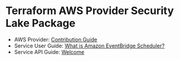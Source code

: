 # Terraform AWS Provider Security Lake Package

* AWS Provider: [Contribution Guide](https://hashicorp.github.io/terraform-provider-aws/#contribute)
* Service User Guide: [What is Amazon EventBridge Scheduler?](https://docs.aws.amazon.com/scheduler/latest/UserGuide/what-is-scheduler.html)
* Service API Guide: [Welcome](https://docs.aws.amazon.com/scheduler/latest/APIReference/Welcome.html)
